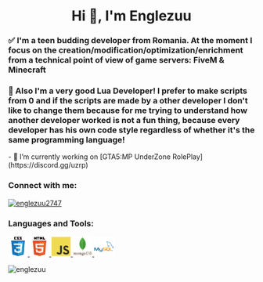 <h1 align="center">Hi 👋, I'm Englezuu</h1>
<h3 align="left">✅ I'm a teen budding developer from Romania. At the moment I focus on the creation/modification/optimization/enrichment from a technical point of view of game servers: FiveM & Minecraft</h3>

<!--<p align="left"> <a href="https://github.com/ryo-ma/github-profile-trophy"><img src="https://github-profile-trophy.vercel.app/?username=englezuu" alt="englezuu" /></a> --> </p>

<h3 aling="left">🎇 Also I'm a very good Lua Developer! I prefer to make scripts from 0 and if the scripts are made by a other developer I don't like to change them because for me trying to understand how another developer worked is not a fun thing, because every developer has his own code style regardless of whether it's the same programming language!</h3>
- 🔭 I’m currently working on [GTA5:MP UnderZone RolePlay](https://discord.gg/uzrp)

<h3 align="left">Connect with me:</h3>
<p align="left">
<a href="https://www.youtube.com/c/englezuu2747" target="blank"><img align="center" src="https://raw.githubusercontent.com/rahuldkjain/github-profile-readme-generator/master/src/images/icons/Social/youtube.svg" alt="englezuu2747" height="30" width="40" /></a>
</p>

<h3 align="left">Languages and Tools:</h3>
<p align="left"> <a href="https://www.w3schools.com/css/" target="_blank" rel="noreferrer"> <img src="https://raw.githubusercontent.com/devicons/devicon/master/icons/css3/css3-original-wordmark.svg" alt="css3" width="40" height="40"/> </a> <a href="https://www.w3.org/html/" target="_blank" rel="noreferrer"> <img src="https://raw.githubusercontent.com/devicons/devicon/master/icons/html5/html5-original-wordmark.svg" alt="html5" width="40" height="40"/> </a> <a href="https://developer.mozilla.org/en-US/docs/Web/JavaScript" target="_blank" rel="noreferrer"> <img src="https://raw.githubusercontent.com/devicons/devicon/master/icons/javascript/javascript-original.svg" alt="javascript" width="40" height="40"/> </a> <a href="https://www.mongodb.com/" target="_blank" rel="noreferrer"> <img src="https://raw.githubusercontent.com/devicons/devicon/master/icons/mongodb/mongodb-original-wordmark.svg" alt="mongodb" width="40" height="40"/> </a> <a href="https://www.mysql.com/" target="_blank" rel="noreferrer"> <img src="https://raw.githubusercontent.com/devicons/devicon/master/icons/mysql/mysql-original-wordmark.svg" alt="mysql" width="40" height="40"/> </a> </p>

<p><img align="center" src="https://github-readme-stats.vercel.app/api/top-langs?username=englezuu&show_icons=true&locale=en&layout=compact" alt="englezuu" /></p>
